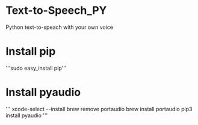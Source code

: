 # Text-to-Speech_PY
Python text-to-speach with your own voice

# Install pip
'''sudo easy_install pip'''

# Install pyaudio
'''
xcode-select --install
brew remove portaudio
brew install portaudio
pip3 install pyaudio
'''
